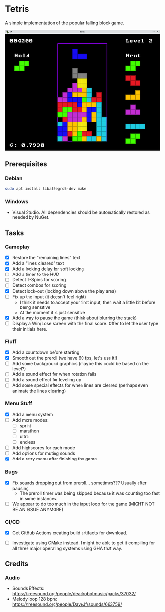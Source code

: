 # Tetris

A simple implementation of the popular falling block game.

![a screenshot of tetris](./docs/screenshot.png)

## Prerequisites

### Debian

```bash
sudo apt install liballegro5-dev make
```

### Windows

- Visual Studio. All dependencies should be automatically restored as needed by NuGet.

## Tasks

### Gameplay

- [x] Restore the "remaining lines" text
- [x] Add a "lines cleared" text
- [x] Add a locking delay for soft locking
- [ ] Add a timer to the HUD
- [ ] Detect T-Spins for scoring
- [ ] Detect combos for scoring
- [x] Detect lock-out (locking down above the play area)
- [ ] Fix up the input (it doesn't feel right)
  - I think it needs to accept your first input, then wait a little bit before being sensitive
  - At the moment it is just sensitive
- [x] Add a way to pause the game (think about blurring the stack)
- [ ] Display a Win/Lose screen with the final score. Offer to let the user type their initials here.

### Fluff
- [x] Add a countdown before starting
- [x] Smooth out the preroll (we have 60 fps, let's use it!)
- [ ] Add some background graphics (maybe this could be based on the level?)
- [ ] Add a sound effect for when rotation fails
- [ ] Add a sound effect for leveling up
- [ ] Add some special effects for when lines are cleared (perhaps even animate the lines clearing)

### Menu Stuff

- [x] Add a menu system
- [ ] Add more modes:
  - [ ] sprint
  - [ ] marathon
  - [ ] ultra
  - [ ] endless
- [ ] Add highscores for each mode
- [ ] Add options for muting sounds
- [x] Add a retry menu after finishing the game

### Bugs

- [x] Fix sounds dropping out from preroll... sometimes??? Usually after pausing.
  - The preroll timer was being skipped because it was counting too fast in some instances.
- [ ] We appear to do too much in the input loop for the game (MIGHT NOT BE AN ISSUE ANYMORE)

### CI/CD

- [x] Get GitHub Actions creating build artifacts for download.
- [ ] Investigate using CMake instead. I might be able to get it compiling for all three major operating systems using GHA that way.


## Credits

### Audio

- Sounds Effects: https://freesound.org/people/deadrobotmusic/packs/37032/
- Melody loop 128 bpm: https://freesound.org/people/DaveJf/sounds/663759/
